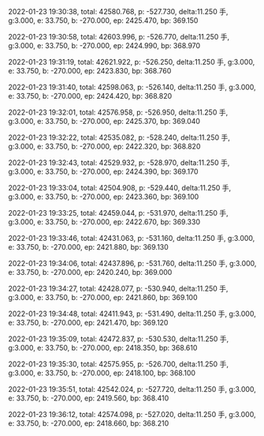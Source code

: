 2022-01-23 19:30:38, total: 42580.768, p: -527.730, delta:11.250 手, g:3.000, e: 33.750, b: -270.000, ep: 2425.470, bp: 369.150

2022-01-23 19:30:58, total: 42603.996, p: -526.770, delta:11.250 手, g:3.000, e: 33.750, b: -270.000, ep: 2424.990, bp: 368.970

2022-01-23 19:31:19, total: 42621.922, p: -526.250, delta:11.250 手, g:3.000, e: 33.750, b: -270.000, ep: 2423.830, bp: 368.760

2022-01-23 19:31:40, total: 42598.063, p: -526.140, delta:11.250 手, g:3.000, e: 33.750, b: -270.000, ep: 2424.420, bp: 368.820

2022-01-23 19:32:01, total: 42576.958, p: -526.950, delta:11.250 手, g:3.000, e: 33.750, b: -270.000, ep: 2425.370, bp: 369.040

2022-01-23 19:32:22, total: 42535.082, p: -528.240, delta:11.250 手, g:3.000, e: 33.750, b: -270.000, ep: 2422.320, bp: 368.820

2022-01-23 19:32:43, total: 42529.932, p: -528.970, delta:11.250 手, g:3.000, e: 33.750, b: -270.000, ep: 2424.390, bp: 369.170

2022-01-23 19:33:04, total: 42504.908, p: -529.440, delta:11.250 手, g:3.000, e: 33.750, b: -270.000, ep: 2423.360, bp: 369.100

2022-01-23 19:33:25, total: 42459.044, p: -531.970, delta:11.250 手, g:3.000, e: 33.750, b: -270.000, ep: 2422.670, bp: 369.330

2022-01-23 19:33:46, total: 42431.063, p: -531.160, delta:11.250 手, g:3.000, e: 33.750, b: -270.000, ep: 2421.880, bp: 369.130

2022-01-23 19:34:06, total: 42437.896, p: -531.760, delta:11.250 手, g:3.000, e: 33.750, b: -270.000, ep: 2420.240, bp: 369.000

2022-01-23 19:34:27, total: 42428.077, p: -530.940, delta:11.250 手, g:3.000, e: 33.750, b: -270.000, ep: 2421.860, bp: 369.100

2022-01-23 19:34:48, total: 42411.943, p: -531.490, delta:11.250 手, g:3.000, e: 33.750, b: -270.000, ep: 2421.470, bp: 369.120

2022-01-23 19:35:09, total: 42472.837, p: -530.530, delta:11.250 手, g:3.000, e: 33.750, b: -270.000, ep: 2418.350, bp: 368.610

2022-01-23 19:35:30, total: 42575.955, p: -526.700, delta:11.250 手, g:3.000, e: 33.750, b: -270.000, ep: 2418.100, bp: 368.100

2022-01-23 19:35:51, total: 42542.024, p: -527.720, delta:11.250 手, g:3.000, e: 33.750, b: -270.000, ep: 2419.560, bp: 368.410

2022-01-23 19:36:12, total: 42574.098, p: -527.020, delta:11.250 手, g:3.000, e: 33.750, b: -270.000, ep: 2418.660, bp: 368.210